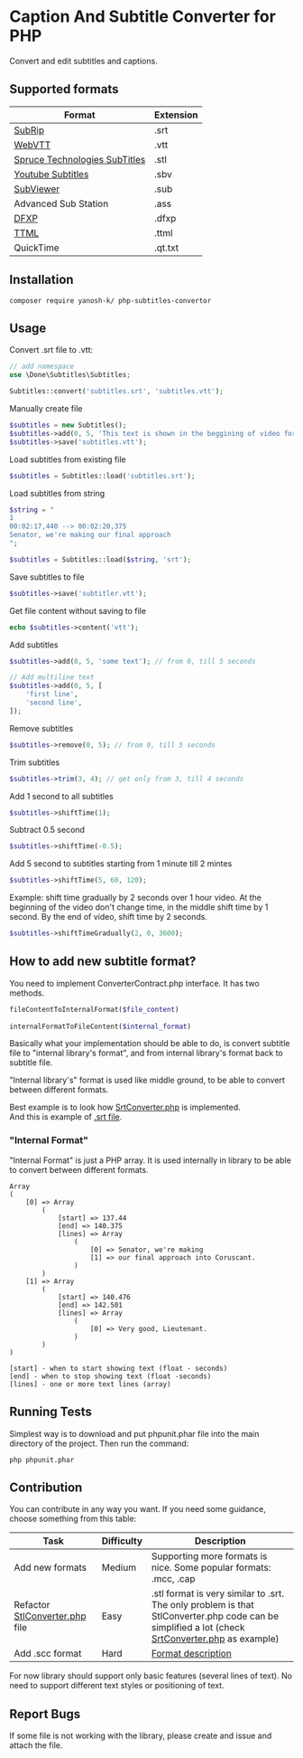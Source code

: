 # Caption And Subtitle Converter for PHP

Convert and edit subtitles and captions.

## Supported formats

| Format | Extension |
| --- | --- |
| [SubRip](https://en.wikipedia.org/wiki/SubRip#SubRip_text_file_format) | .srt |
| [WebVTT](https://en.wikipedia.org/wiki/WebVTT) | .vtt |
| [Spruce Technologies SubTitles](https://pastebin.com/ykGM9qjZ) | .stl |
| [Youtube Subtitles](https://webdev-il.blogspot.lt/2010/01/sbv-file-format-for-youtube-subtitles.html) | .sbv |
| [SubViewer](https://wiki.videolan.org/SubViewer) | .sub |
| Advanced Sub Station | .ass |
| [DFXP](https://en.wikipedia.org/wiki/Timed_Text_Markup_Language) | .dfxp |
| [TTML](https://en.wikipedia.org/wiki/Timed_Text_Markup_Language) | .ttml |
| QuickTime | .qt.txt |

## Installation
```
composer require yanosh-k/ php-subtitles-convertor
```

## Usage
Convert .srt file to .vtt:
```php
// add namespace
use \Done\Subtitles\Subtitles;

Subtitles::convert('subtitles.srt', 'subtitles.vtt');
```

Manually create file
```php
$subtitles = new Subtitles();
$subtitles->add(0, 5, 'This text is shown in the beggining of video for 5 seconds');
$subtitles->save('subtitles.vtt');
```

Load subtitles from existing file
```php
$subtitles = Subtitles::load('subtitles.srt');
```

Load subtitles from string
```php
$string = "
1
00:02:17,440 --> 00:02:20,375
Senator, we're making our final approach
";  

$subtitles = Subtitles::load($string, 'srt');
```

Save subtitles to file
```php
$subtitles->save('subtitler.vtt');
```

Get file content without saving to file
```php
echo $subtitles->content('vtt');
```

Add subtitles
```php
$subtitles->add(0, 5, 'some text'); // from 0, till 5 seconds  

// Add multiline text
$subtitles->add(0, 5, [
    'first line',
    'second line',
]);
````

Remove subtitles
```php
$subtitles->remove(0, 5); // from 0, till 5 seconds
```

Trim subtitles
```php
$subtitles->trim(3, 4); // get only from 3, till 4 seconds
```

Add 1 second to all subtitles
```php
$subtitles->shiftTime(1);
```

Subtract 0.5 second
```php
$subtitles->shiftTime(-0.5);
```

Add 5 second to subtitles starting from 1 minute till 2 mintes 
```php
$subtitles->shiftTime(5, 60, 120);
```

Example: shift time gradually by 2 seconds over 1 hour video. At the beginning of the video don't change time, in the middle shift time by 1 second. By the end of video, shift time by 2 seconds.
```php
$subtitles->shiftTimeGradually(2, 0, 3600);
```

## How to add new subtitle format?

You need to implement ConverterContract.php interface. It has two methods.
```php
fileContentToInternalFormat($file_content)  
  
internalFormatToFileContent($internal_format)
```

Basically what your implementation should be able to do, is convert subtitle file to "internal library's format", and from internal library's format back to subtitle file.

"Internal library's" format is used like middle ground, to be able to convert between different formats.

Best example is to look how [SrtConverter.php](https://github.com/yanosh-k/php-subtitles-convertor/blob/master/src/code/Converters/SrtConverter.php) is implemented.  
And this is example of [.srt file](https://github.com/yanosh-k/php-subtitles-convertor/blob/master/tests/files/srt.srt).

### "Internal Format" 

"Internal Format" is just a PHP array. It is used internally in library to be able to convert between different formats.

```
Array
(
    [0] => Array
        (
            [start] => 137.44
            [end] => 140.375
            [lines] => Array
                (
                    [0] => Senator, we're making
                    [1] => our final approach into Coruscant.
                )
        )
    [1] => Array
        (
            [start] => 140.476
            [end] => 142.501
            [lines] => Array
                (
                    [0] => Very good, Lieutenant.
                )
        )
)
```
```
[start] - when to start showing text (float - seconds)
[end] - when to stop showing text (float -seconds)
[lines] - one or more text lines (array)
```

## Running Tests

Simplest way is to download and put phpunit.phar file into the main directory of the project. Then run the command:

```
php phpunit.phar
```

## Contribution

You can contribute in any way you want. If you need some guidance, choose something from this table:

| Task | Difficulty | Description |
| --- | --- | --- |
| Add new formats | Medium | Supporting more formats is nice. Some popular formats: .mcc, .cap |
| Refactor [StlConverter.php](https://github.com/yanosh-k/php-subtitles-convertor/blob/master/src/code/Converters/StlConverter.php) file | Easy | .stl format is very similar to .srt. The only problem is that StlConverter.php code can be simplified a lot (check [SrtConverter.php](https://github.com/yanosh-k/php-subtitles-convertor/blob/master/src/code/Converters/SrtConverter.php) as example) |
| Add .scc format | Hard | [Format description](https://en.wikipedia.org/wiki/EIA-608) |

For now library should support only basic features (several lines of text). No need to support different text styles or positioning of text.

## Report Bugs

If some file is not working with the library, please create and issue and attach the file.
